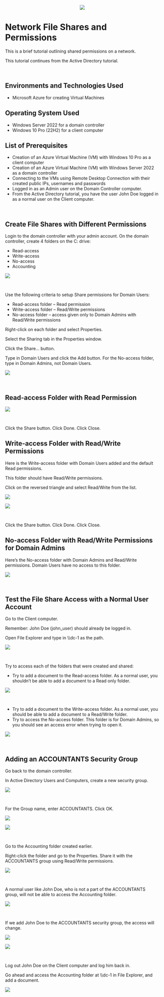 <p align="center">
<img src="https://github.com/darrylbartlett/network-shares/assets/159499839/f3dd7112-ad2b-471c-9348-6c6ecac61e27)"/>
</p>

<h1>Network File Shares and Permissions</h1>
<p>This is a brief tutorial outlining shared permissions on a network.</p>
<p>This tutorial continues from the Active Directory tutorial.</p><br />


<h2>Environments and Technologies Used</h2>

- Microsoft Azure for creating Virtual Machines

<h2>Operating System Used</h2>

- Windows Server 2022 for a domain controller
- Windows 10 Pro (22H2) for a client computer

<h2>List of Prerequisites</h2>

- Creation of an Azure Virtual Machine (VM) with Windows 10 Pro as a client computer
- Creation of an Azure Virtual Machine (VM) with Windows Server 2022 as a domain controller
- Connecting to the VMs using Remote Desktop Connection with their created public IPs, usernames and passwords
- Logged in as an Admin user on the Domain Controller computer.
- From the Active Directory tutorial, you have the user John Doe logged in as a normal user on the Client computer.
<br />


<h2>Create File Shares with Different Permissions</h2>

<p>Login to the domain controller with your admin account. On the domain controller, create 4 folders on the C: drive:</p>

- Read-access
- Write-access
- No-access
- Accounting

<p>
<img src="https://github.com/darrylbartlett/network-shares/assets/159499839/add5fc82-ed24-47ca-8a9f-db2f4177a891"/>
</p>
<br />

<p>Use the following criteria to setup Share permissions for Domain Users:</p>

- Read-access folder – Read permission
- Write-access folder – Read/Write permissions
- No-access folder – access given only to Domain Admins with Read/Write permissions

<p>Right-click on each folder and select Properties.</p>
<p>Select the Sharing tab in the Properties window.</p>
<p>Click the Share… button.</p>
<p>Type in Domain Users and click the Add button. For the No-access folder, type in Domain Admins, not Domain Users.</p>

<p>
<img src="https://github.com/darrylbartlett/network-shares/assets/159499839/96b8ea19-8401-48a9-8832-fe64e2226e82"/>
</p>
<br />

<h2>Read-access Folder with Read Permission</h2>

<p>
<img src="https://github.com/darrylbartlett/network-shares/assets/159499839/63497466-d42c-4c17-868f-eb59da5aecac"/>
</p>
<br />
<p>Click the Share button. Click Done. Click Close.</p>

<h2>Write-access Folder with Read/Write Permissions</h2>

<p>Here is the Write-access folder with Domain Users added and the default Read permissions.</p>
<p>This folder should have Read/Write permissions.</p>
<p>Click on the reversed triangle and select Read/Write from the list.</p>
<p>
<img src="https://github.com/darrylbartlett/network-shares/assets/159499839/9c43d74f-c5ad-4586-95e9-bc1c944e7367"/>
</p>
<p>
<img src="https://github.com/darrylbartlett/network-shares/assets/159499839/2e619734-a2df-4041-b811-40eb6a18ebe2"/>
</p>
<br />
<p>Click the Share button. Click Done. Click Close.</p>

<h2>No-access Folder with Read/Write Permissions for Domain Admins</h2>

<p>Here’s the No-access folder with Domain Admins and Read/Write permissions. Domain Users have no access to this folder.</p>
<p>
<img src="https://github.com/darrylbartlett/network-shares/assets/159499839/0ff2a801-6b9a-41ce-866d-79518d53c3e3"/>
</p>
<br />

<h2>Test the File Share Access with a Normal User Account</h2>

<p>Go to the Client computer.</p>
<p>Remember: John Doe (john_user) should already be logged in.</p>
<p>Open File Explorer and type in \\dc-1 as the path.</p>
<p>
<img src="https://github.com/darrylbartlett/network-shares/assets/159499839/c58e4b34-82f9-4de7-830c-d6683e18a6ec"/>
</p>
<br />

<p>Try to access each of the folders that were created and shared:</p>

- Try to add a document to the Read-access folder. As a normal user, you shouldn’t be able to add a document to a Read only folder.</p>

<p>
<img src="https://github.com/darrylbartlett/network-shares/assets/159499839/0b6a56fe-d947-4f80-b540-6166281bd31b"/>
</p>
<br />

- Try to add a document to the Write-access folder. As a normal user, you should be able to add a document to a Read/Write folder.
- Try to access the No-access folder. This folder is for Domain Admins, so you should see an access error when trying to open it.

<p>
<img src="https://github.com/darrylbartlett/network-shares/assets/159499839/4c264d34-4545-43ec-983f-c9c5a2c5047f"/>
</p>
<br />

<h2>Adding an ACCOUNTANTS Security Group</h2>

<p>Go back to the domain controller.</p>
<p>In Active Directory Users and Computers, create a new security group.</p>
<p>
<img src="https://github.com/darrylbartlett/network-shares/assets/159499839/0ad6a22d-de97-4ffa-8bff-f347c5efd825"/>
</p>
<br />

<p>For the Group name, enter ACCOUNTANTS. Click OK.</p>
<p>
<img src="https://github.com/darrylbartlett/network-shares/assets/159499839/13b64f5e-2f33-46d0-b77a-1adf83477176"/>
</p>
<p>
<img src="https://github.com/darrylbartlett/network-shares/assets/159499839/d73a57ab-10c6-47cf-86a1-b8fbedca2c8e"/>
</p>
<br />

<p>Go to the Accounting folder created earlier.</p>
<p>Right-click the folder and go to the Properties. Share it with the ACCOUNTANTS group using Read/Write permissions.</p>
<p>
<img src="https://github.com/darrylbartlett/network-shares/assets/159499839/076465b4-20c2-4351-a2f3-eaa97b165616"/>
</p>
<br />

<p>A normal user like John Doe, who is not a part of the ACCOUNTANTS group, will not be able to access the Accounting folder.</p>
<p>
<img src="https://github.com/darrylbartlett/network-shares/assets/159499839/fb0caacd-2808-4f7f-9657-2b5219cb0a76"/>
</p>
<br />

<p>If we add John Doe to the ACCOUNTANTS security group, the access will change.</p>
<p>
<img src="https://github.com/darrylbartlett/network-shares/assets/159499839/2bf41ccb-2bd2-4dec-864c-14bd589be328"/>
</p>
<p>
<img src="https://github.com/darrylbartlett/network-shares/assets/159499839/318a1e8a-1cd7-4f0b-b060-284630cfdc35"/>
</p>
<br />

<p>Log out John Doe on the Client computer and log him back in.</p>
<p>Go ahead and access the Accounting folder at \\dc-1 in File Explorer, and add a document.</p>
<p>
<img src="https://github.com/darrylbartlett/network-shares/assets/159499839/6487721b-3452-4bd2-b583-4e698465324d"/>
</p>
<br />






